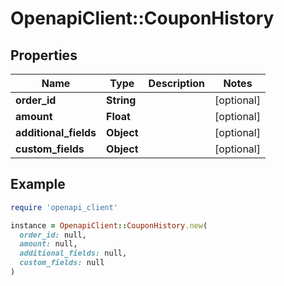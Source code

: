 # OpenapiClient::CouponHistory

## Properties

| Name | Type | Description | Notes |
| ---- | ---- | ----------- | ----- |
| **order_id** | **String** |  | [optional] |
| **amount** | **Float** |  | [optional] |
| **additional_fields** | **Object** |  | [optional] |
| **custom_fields** | **Object** |  | [optional] |

## Example

```ruby
require 'openapi_client'

instance = OpenapiClient::CouponHistory.new(
  order_id: null,
  amount: null,
  additional_fields: null,
  custom_fields: null
)
```

